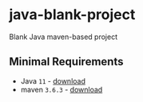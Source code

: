 # java-blank-project

Blank Java maven-based project

## Minimal Requirements

* Java `11` - [download](https://adoptopenjdk.net/)
* maven `3.6.3` - [download](https://maven.apache.org/download.cgi)
